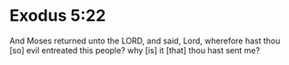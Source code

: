 # Exodus 5:22

And Moses returned unto the LORD, and said, Lord, wherefore hast thou [so] evil entreated this people? why [is] it [that] thou hast sent me?